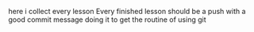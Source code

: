 here i collect every lesson
Every finished lesson should be a push with a good commit message
doing it to get the routine of using git 
